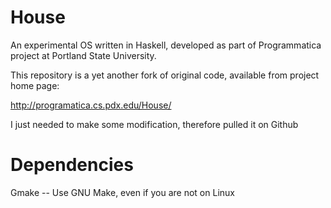 House
======
An experimental OS written in Haskell, developed as part of Programmatica
project at Portland State University.

This repository is a yet another fork of original code, available from project
home page:

http://programatica.cs.pdx.edu/House/

I just needed to make some modification, therefore pulled it on Github

# Dependencies
Gmake -- Use GNU Make, even if you are not on Linux
